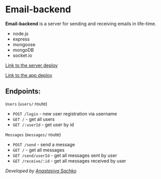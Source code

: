 # Email-backend

**Email-backend** is a server for sending and receiving emails in life-time.

- node.js
- express
- mongoose
- mongoDB
- socket.io

[Link to the server deploy](https://email-backend-hut3.onrender.com/)

[Link to the app deploy](https://saachko.github.io/email-app/)

## Endpoints:

`Users` (`users/` route)

- `POST /login` - new user registration via username
- `GET /` - get all users
- `GET /:userId` - get user by id

`Messages` (`messages/` route)

- `POST /send` - send a message
- `GET /` - get all messages
- `GET /send/userId` - get all messages sent by user
- `GET /receive/:id` - get all messages received by user

_Developed by [Anastasiya Sachko](https://github.com/saachko)_
